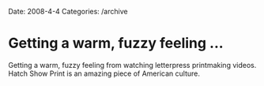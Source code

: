 Date: 2008-4-4
Categories: /archive

# Getting a warm, fuzzy feeling ...

Getting a warm, fuzzy feeling from watching letterpress printmaking videos.  Hatch Show Print is an amazing piece of American culture.
